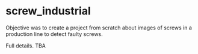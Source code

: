 # screw_industrial

Objective was to create a project from scratch about images of screws in a production line to detect faulty screws.

Full details. TBA
